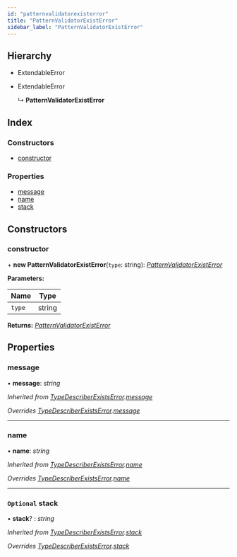 ```yaml
---
id: "patternvalidatorexisterror"
title: "PatternValidatorExistError"
sidebar_label: "PatternValidatorExistError"
---
```


## Hierarchy

* ExtendableError

* ExtendableError

  ↳ **PatternValidatorExistError**

## Index

### Constructors

* [constructor](patternvalidatorexisterror.md#constructor)

### Properties

* [message](patternvalidatorexisterror.md#message)
* [name](patternvalidatorexisterror.md#name)
* [stack](patternvalidatorexisterror.md#optional-stack)

## Constructors

###  constructor

\+ **new PatternValidatorExistError**(`type`: string): *[PatternValidatorExistError](patternvalidatorexisterror.md)*

**Parameters:**

Name | Type |
------ | ------ |
`type` | string |

**Returns:** *[PatternValidatorExistError](patternvalidatorexisterror.md)*

## Properties

###  message

• **message**: *string*

*Inherited from [TypeDescriberExistsError](typedescriberexistserror.md).[message](typedescriberexistserror.md#message)*

*Overrides [TypeDescriberExistsError](typedescriberexistserror.md).[message](typedescriberexistserror.md#message)*

___

###  name

• **name**: *string*

*Inherited from [TypeDescriberExistsError](typedescriberexistserror.md).[name](typedescriberexistserror.md#name)*

*Overrides [TypeDescriberExistsError](typedescriberexistserror.md).[name](typedescriberexistserror.md#name)*

___

### `Optional` stack

• **stack**? : *string*

*Inherited from [TypeDescriberExistsError](typedescriberexistserror.md).[stack](typedescriberexistserror.md#optional-stack)*

*Overrides [TypeDescriberExistsError](typedescriberexistserror.md).[stack](typedescriberexistserror.md#optional-stack)*
